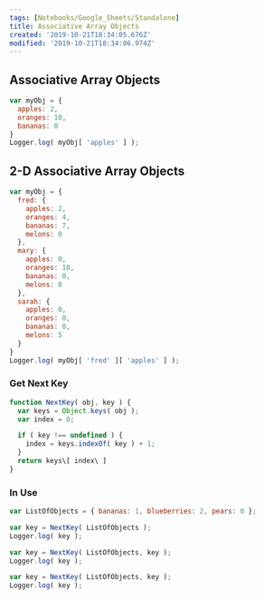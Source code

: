 ```yaml
---
tags: [Notebooks/Google_Sheets/Standalone]
title: Associative Array Objects
created: '2019-10-21T18:34:05.676Z'
modified: '2019-10-21T18:34:06.974Z'
---
```


## Associative Array Objects

``` js
var myObj = {
  apples: 2,
  oranges: 10,
  bananas: 0
}
Logger.log( myObj[ 'apples' ] );

```

## 2-D Associative Array Objects

``` js
var myObj = {
  fred: {
    apples: 2,
    oranges: 4,
    bananas: 7,
    melons: 0
  },
  mary: {
    apples: 0,
    oranges: 10,
    bananas: 0,
    melons: 0
  },
  sarah: {
    apples: 0,
    oranges: 0,
    bananas: 0,
    melons: 5
  }
}
Logger.log( myObj[ 'fred' ][ 'apples' ] );

```

### Get Next Key

``` js
function NextKey( obj, key ) {
  var keys = Object.keys( obj );
  var index = 0;

  if ( key !== undefined ) {
    index = keys.indexOf( key ) + 1;
  }
  return keys\[ index\ ]
}

```

### In Use

``` js
var ListOfObjects = { bananas: 1, blueberries: 2, pears: 0 };

var key = NextKey( ListOfObjects );
Logger.log( key );

var key = NextKey( ListOfObjects, key );
Logger.log( key );

var key = NextKey( ListOfObjects, key );
Logger.log( key );

```

